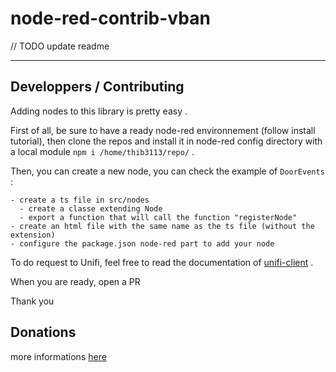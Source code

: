 # node-red-contrib-vban

// TODO update readme

---

## Developpers / Contributing
Adding nodes to this library is pretty easy .

First of all, be sure to have a ready node-red environnement (follow install tutorial), then clone the repos and install it in node-red config directory with a local module `npm i /home/thib3113/repo/` .

Then, you can create a new node, you can check the example of `DoorEvents` :
```
- create a ts file in src/nodes
  - create a classe extending Node
  - export a function that will call the function "registerNode"
- create an html file with the same name as the ts file (without the extension)
- configure the package.json node-red part to add your node
```

To do request to Unifi, feel free to read the documentation of [unifi-client](https://thib3113.github.io/unifi-client/) .

When you are ready, open a PR

Thank you

## Donations
more informations [here](https://github.com/thib3113/vban#donations)
